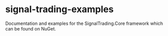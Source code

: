 # signal-trading-examples
Documentation and examples for the SignalTrading.Core framework which can be found on NuGet.
